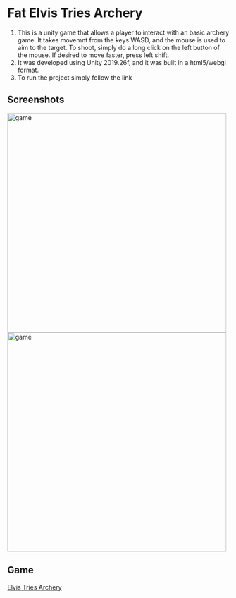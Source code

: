 # Fat Elvis Tries Archery

1. This is a unity game that allows a player to interact with an basic archery game. It takes movemnt from the keys WASD, and the mouse is used to aim to the target.
To shoot, simply do a long click on the left button of the mouse. If desired to move faster, press left shift.
2. It was developed using Unity 2019.26f, and it was built in a html5/webgl format.
3. To run the project simply follow the link


## Screenshots
<img width="497" alt="game" src="https://user-images.githubusercontent.com/31768717/233521040-18e42f2f-53bd-4e29-9431-55f42c160aca.png">
<img width="497" alt="game" src="https://user-images.githubusercontent.com/31768717/233521181-53fd0e26-6bd5-4a9f-a0a6-37aa5812466a.png">


## Game
<a href="https://ontiverpmailgvsuedu.itch.io/elvisdraft">Elvis Tries Archery</a>




